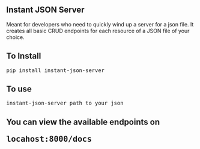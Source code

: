 ## Instant JSON Server

<p>Meant for developers who need to quickly wind up a server for a json file.
It creates all basic CRUD endpoints for each resource of a JSON file of your choice.
</p>

## To Install

<pre>pip install instant-json-server</pre>

## To use
<pre>instant-json-server path_to_your_json</pre>

## You can view the available endpoints on <pre>locahost:8000/docs</pre>